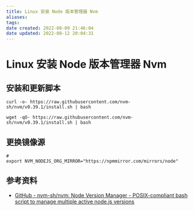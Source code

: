 ```yaml
---
title: Linux 安装 Node 版本管理器 Nvm
aliases:
tags:
date created: 2022-08-09 21:46:04
date updated: 2022-08-12 20:04:31
---
```


# Linux 安装 Node 版本管理器 Nvm

## 安装和更新脚本

```shell
curl -o- https://raw.githubusercontent.com/nvm-sh/nvm/v0.39.1/install.sh | bash

wget -qO- https://raw.githubusercontent.com/nvm-sh/nvm/v0.39.1/install.sh | bash
```

## 更换镜像源

```shell
# 
export NVM_NODEJS_ORG_MIRROR="https://npmmirror.com/mirrors/node"
```

## 参考资料

- [GitHub - nvm-sh/nvm: Node Version Manager - POSIX-compliant bash script to manage multiple active node.js versions](https://github.com/nvm-sh/nvm)
